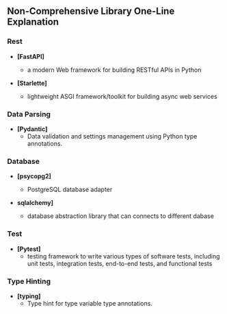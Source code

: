 ## Non-Comprehensive Library One-Line Explanation

### Rest

- **[FastAPI]**
  - a modern Web framework for building RESTful APIs in Python
  
- **[Starlette]**
  - lightweight ASGI framework/toolkit for building async web services
  
### Data Parsing

- **[Pydantic]**
  - Data validation and settings management using Python type annotations.

### Database

- **[psycopg2]**
  - PostgreSQL database adapter 
  
- **sqlalchemy]**
  - database abstraction library that can connects to different dabase


### Test

- **[Pytest]**
  - testing framework to write various types of software tests, including unit tests, integration tests, end-to-end tests, and functional tests


### Type Hinting

- **[typing]**
  - Type hint for type variable type annotations.
